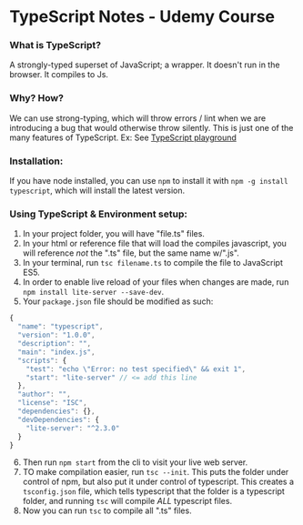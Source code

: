 # TypeScript Notes - Udemy Course

### What is TypeScript?

A strongly-typed superset of JavaScript; a wrapper. It doesn't run in the browser. It compiles to Js.

### Why? How?

We can use strong-typing, which will throw errors / lint when we are introducing a bug that would otherwise throw silently. This is just one of the many features of TypeScript. Ex: See [TypeScript playground](https://www.typescriptlang.org/play/index.html)

### Installation:

If you have node installed, you can use `npm` to install it with `npm -g install typescript`, which will install the latest version.

### Using TypeScript & Environment setup:

1. In your project folder, you will have "file.ts" files.
2. In your html or reference file that will load the compiles javascript, you will reference *not* the ".ts" file, but the same name w/".js".
3. In your terminal, run `tsc filename.ts` to compile the file to JavaScript ES5.
4. In order to enable live reload of your files when changes are made, run `npm install lite-server --save-dev`.
5. Your `package.json` file should be modified as such:

```javascript
{
  "name": "typescript",
  "version": "1.0.0",
  "description": "",
  "main": "index.js",
  "scripts": {
    "test": "echo \"Error: no test specified\" && exit 1",
    "start": "lite-server" // <= add this line
  },
  "author": "",
  "license": "ISC",
  "dependencies": {},
  "devDependencies": {
    "lite-server": "^2.3.0"
  }
}
```

6. Then run `npm start` from the cli to visit your live web server.
7. TO make compilation easier, run `tsc --init`. This puts the folder under control of npm, but also put it under control of typescript. This creates a `tsconfig.json` file, which tells typescript that the folder is a typescript folder, and running `tsc` will compile *ALL* typescript files.
8. Now you can run `tsc` to compile all ".ts" files.


